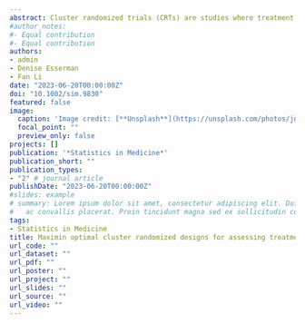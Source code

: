 ```yaml
---
abstract: Cluster randomized trials (CRTs) are studies where treatment is randomized at the cluster level but outcomes are typically collected at the individual level. When CRTs are employed in pragmatic settings, baseline population characteristics may moderate treatment effects, leading to what is known as heterogeneous treatment effects (HTEs). Pre-specified, hypothesis-driven HTE analyses in CRTs can enable an understanding of how interventions may impact subpopulation outcomes. While closed-form sample size formulas have recently been proposed, assuming known intracluster correlation coefficients (ICCs) for both the covariate and outcome, guidance on optimal cluster randomized designs to ensure maximum power with pre-specified HTE analyses has not yet been developed. We derive new design formulas to determine the cluster size and number of clusters to achieve the locally optimal design (LOD) that minimizes variance for estimating the HTE parameter given a budget constraint. Given the LODs are based on covariate and outcome-ICC values that are usually unknown, we further develop the maximin design for assessing HTE, identifying the combination of design resources that maximize the relative efficiency of the HTE analysis in the worst case scenario. In addition, given the analysis of the average treatment effect is often of primary interest, we also establish optimal designs to accommodate multiple objectives by combining considerations for studying both the average and heterogeneous treatment effects. We illustrate our methods using the context of the Kerala Diabetes Prevention Program CRT, and provide an R Shiny app to facilitate calculation of optimal designs under a wide range of design parameters.
#author_notes:
#- Equal contribution
#- Equal contribution
authors:
- admin
- Denise Esserman
- Fan Li
date: "2023-06-20T00:00:00Z"
doi: "10.1002/sim.9830"
featured: false
image:
  caption: 'Image credit: [**Unsplash**](https://unsplash.com/photos/jdD8gXaTZsc)'
  focal_point: ""
  preview_only: false
projects: []
publication: '*Statistics in Medicine*'
publication_short: ""
publication_types:
- "2" # journal article
publishDate: "2023-06-20T00:00:00Z"
#slides: example
# summary: Lorem ipsum dolor sit amet, consectetur adipiscing elit. Duis posuere tellus
#   ac convallis placerat. Proin tincidunt magna sed ex sollicitudin condimentum.
tags:
- Statistics in Medicine
title: Maximin optimal cluster randomized designs for assessing treatment effect heterogeneity
url_code: ""
url_dataset: ""
url_pdf: ""
url_poster: ""
url_project: ""
url_slides: ""
url_source: ""
url_video: ""
---
```

